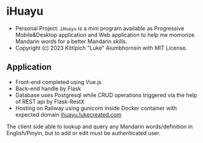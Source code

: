 # iHuayu

- Personal Project: `iHuayu` is a mini program available as Progressive Mobile&Desktop application and Web application to help me momorize Mandarin words for a better Mandarin skills.
- Copyright (c) 2023 Kittipich "Luke" Aiumbhornsin with MIT License.

## Application

- Front-end completed using Vue.js
- Back-end handle by Flask
- Database uses Postgresql while CRUD operations triggered via the help of REST api by Flask-RestX
- Hosting on Railway using gunicorn inside Docker container with expected domain [ihuayu.lukecreated.com](https://ihuayu.lukecreated.com)

The client side able to lookup and query any Mandarin words/definition in English/Pinyin, but to add or edit must be authenticated user.
